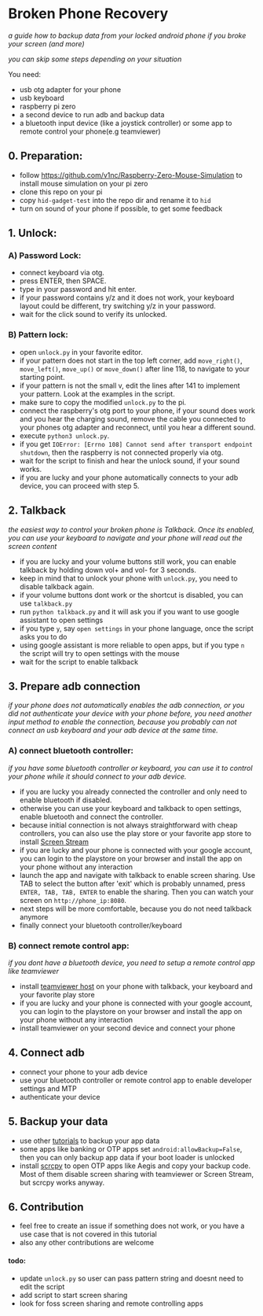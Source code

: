 # Broken Phone Recovery
_a guide how to backup data from your locked android phone if you broke your screen (and more)_

_you can skip some steps depending on your situation_ 


You need:
- usb otg adapter for your phone
- usb keyboard
- raspberry pi zero
- a second device to run adb and backup data
- a bluetooth input device (like a joystick controller) or some app to remote control your phone(e.g teamviewer)

## 0. Preparation:
- follow https://github.com/v1nc/Raspberry-Zero-Mouse-Simulation to install mouse simulation on your pi zero
- clone this repo on your pi
- copy `hid-gadget-test` into the repo dir and rename it to `hid`
- turn on sound of your phone if possible, to get some feedback

## 1. Unlock:
### A) Password Lock:
- connect keyboard via otg.
- press ENTER, then SPACE.
- type in your password and hit enter.
- if your password contains y/z and it does not work, your keyboard layout could be different, try switching y/z in your password.
- wait for the click sound to verify its unlocked.

### B) Pattern lock:
- open `unlock.py` in your favorite editor.
- if your pattern does not start in the top left corner, add `move_right()`, `move_left()`, `move_up()` or `move_down()` after line 118, to navigate to your starting point.
- if your pattern is not the small v, edit the lines after 141 to implement your pattern. Look at the examples in the script.
- make sure to copy the modified `unlock.py` to the pi.
- connect the raspberry's otg port to your phone, if your sound does work and you hear the charging sound, remove the cable you connected to your phones otg adapter and reconnect, until you hear a different sound.
- execute `python3 unlock.py`.
- if you get `IOError: [Errno 108] Cannot send after transport endpoint shutdown`, then the raspberry is not connected properly via otg.
- wait for the script to finish and hear the unlock sound, if your sound works.
- if you are lucky and your phone automatically connects to your adb device, you can proceed with step 5.

## 2. Talkback
_the easiest way to control your broken phone is Talkback. Once its enabled, you can use your keyboard to navigate and your phone will read out the screen content_
- if you are lucky and your volume buttons still work, you can enable talkback by holding down vol+ and vol- for 3 seconds.
- keep in mind that to unlock your phone with `unlock.py`, you need to disable talkback again.
- if your volume buttons dont work or the shortcut is disabled, you can use `talkback.py`
- run `python talkback.py` and it will ask you if you want to use google assistant to open settings
- if you type `y`, say `open settings` in your phone language, once the script asks you to do
- using google assistant is more reliable to open apps, but if you type `n` the script will try to open settings with the mouse
- wait for the script to enable talkback


##  3. Prepare adb connection
_if your phone does not automatically enables the adb connection, or you did not authenticate your device with your phone before, you need another input method to enable the connection, because you probably can not connect an usb keyboard and your adb device at the same time._

### A) connect bluetooth controller:
_if you have some bluetooth controller or keyboard, you can use it to control your phone while it should connect to your adb device._

- if you are lucky you already connected the controller and only need to enable bluetooth if disabled.
- otherwise you can use your keyboard and talkback to open settings, enable bluetooth and connect the controller.
- because initial connection is not always straightforward with cheap controllers, you can also use the play store or your favorite app store to install [Screen Stream](https://play.google.com/store/apps/details?id=info.dvkr.screenstream)
- if you are lucky and your phone is connected with your google account, you can login to the playstore on your browser and install the app on your phone without any interaction
- launch the app and navigate with talkback to enable screen sharing. Use TAB to select the button after 'exit' which is probably unnamed, press `ENTER, TAB, TAB, ENTER` to enable the sharing. Then you can watch your screen on `http://phone_ip:8080`.
- next steps will be more comfortable, because you do not need talkback anymore
- finally connect your bluetooth controller/keyboard

### B) connect remote control app:
_if you dont have a bluetooth device, you need to setup a remote control app like teamviewer_

- install [teamviewer host](https://play.google.com/store/apps/details?id=com.teamviewer.host.market) on your phone with talkback, your keyboard and your favorite play store
- if you are lucky and your phone is connected with your google account, you can login to the playstore on your browser and install the app on your phone without any interaction
- install teamviewer on your second device and connect your phone

## 4. Connect adb
- connect your phone to your adb device
- use your bluetooth controller or remote control app to enable developer settings and MTP
- authenticate your device 

## 5. Backup your data
- use other [tutorials](https://gist.github.com/AnatomicJC/e773dd55ae60ab0b2d6dd2351eb977c1) to backup your app data
- some apps like banking or OTP apps set `android:allowBackup=False`, then you can only backup app data if your boot loader is unlocked
- install [scrcpy](https://github.com/Genymobile/scrcpy) to open OTP apps like Aegis and copy your backup code. Most of them disable screen sharing with teamviewer or Screen Stream, but scrcpy works anyway.

## 6. Contribution
- feel free to create an issue if something does not work, or you have a use case that is not covered in this tutorial
- also any other contributions are welcome


#### todo:
- update `unlock.py` so user can pass pattern string and doesnt need to edit the script
- add script to start screen sharing
- look for foss screen sharing and remote controlling apps
